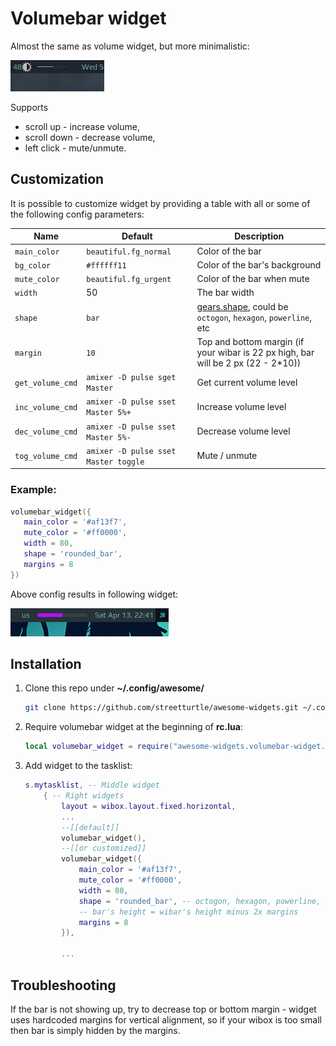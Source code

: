 # Volumebar widget

Almost the same as volume widget, but more minimalistic:

![screenshot](./out.gif)

Supports 
 - scroll up - increase volume, 
 - scroll down - decrease volume, 
 - left click - mute/unmute.
 
## Customization
 
It is possible to customize widget by providing a table with all or some of the following config parameters:

| Name | Default | Description |
|---|---|---|
| `main_color` | `beautiful.fg_normal` | Color of the bar |
| `bg_color` | `#ffffff11` | Color of the bar's background |
| `mute_color` | `beautiful.fg_urgent` | Color of the bar when mute |
| `width` | 50 | The bar width |
| `shape` | `bar` | [gears.shape](https://awesomewm.org/doc/api/libraries/gears.shape.html), could be `octogon`, `hexagon`, `powerline`, etc |
| `margin` | `10` | Top and bottom margin (if your wibar is 22 px high, bar will be 2 px (22 - 2*10)) |
| `get_volume_cmd` | `amixer -D pulse sget Master` | Get current volume level |
| `inc_volume_cmd` | `amixer -D pulse sset Master 5%+` | Increase volume level |
| `dec_volume_cmd` | `amixer -D pulse sset Master 5%-` | Decrease volume level |
| `tog_volume_cmd` | `amixer -D pulse sset Master toggle` | Mute / unmute |

### Example:

 ```lua
 volumebar_widget({
    main_color = '#af13f7',
    mute_color = '#ff0000',
    width = 80,
    shape = 'rounded_bar',
    margins = 8
})
 ```

Above config results in following widget:

![custom](./custom.png) 


## Installation
 
1. Clone this repo under **~/.config/awesome/**

    ```bash
    git clone https://github.com/streetturtle/awesome-widgets.git ~/.config/awesome/
    ```

1. Require volumebar widget at the beginning of **rc.lua**:

    ```lua
    local volumebar_widget = require("awesome-widgets.volumebar-widget.volumebar")
    ```

1. Add widget to the tasklist:

    ```lua
    s.mytasklist, -- Middle widget
        { -- Right widgets
            layout = wibox.layout.fixed.horizontal,
            ...
            --[[default]]
            volumebar_widget(),
            --[[or customized]]
            volumebar_widget({
                main_color = '#af13f7',
                mute_color = '#ff0000',
                width = 80,
                shape = 'rounded_bar', -- octogon, hexagon, powerline, etc
                -- bar's height = wibar's height minus 2x margins
                margins = 8
            }),

            ...
    ```

## Troubleshooting

If the bar is not showing up, try to decrease top or bottom margin - widget uses hardcoded margins for vertical alignment, so if your wibox is too small then bar is simply hidden by the margins.
